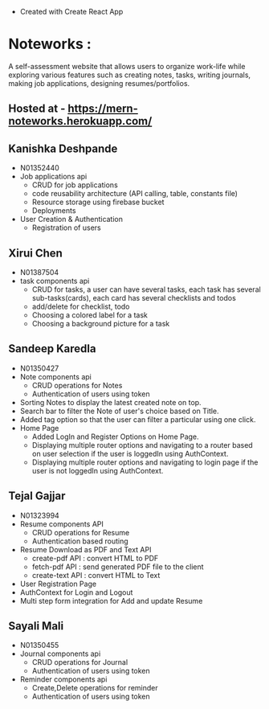 * Created with Create React App

# Noteworks :

A self-assessment website that allows users to organize work-life while exploring various features such as creating notes, tasks, writing journals, making job applications, designing resumes/portfolios.

## Hosted at - https://mern-noteworks.herokuapp.com/

## Kanishka Deshpande

- N01352440
- Job applications api
  - CRUD for job applications
  - code reusability architecture (API calling, table, constants file)
  - Resource storage using firebase bucket
  - Deployments
- User Creation & Authentication
  - Registration of users

## Xirui Chen

- N01387504
- task components api
  - CRUD for tasks, a user can have several tasks, each task has several sub-tasks(cards), each card has several checklists and todos
  - add/delete for checklist, todo
  - Choosing a colored label for a task
  - Choosing a background picture for a task

## Sandeep Karedla

- N01350427
- Note components api
  - CRUD operations for Notes
  - Authentication of users using token
- Sorting Notes to display the latest created note on top.
- Search bar to filter the Note of user's choice based on Title.
- Added tag option so that the user can filter a particular using one click.
- Home Page
  - Added LogIn and Register Options on Home Page.
  - Displaying multiple router options and navigating to a router based on user selection if the user is loggedIn using AuthContext.
  - Displaying multiple router options and navigating to login page if the user is not loggedIn using AuthContext.

## Tejal Gajjar

- N01323994
- Resume components API
  - CRUD operations for Resume
  - Authentication based routing
- Resume Download as PDF and Text API
  - create-pdf API : convert HTML to PDF
  - fetch-pdf API : send generated PDF file to the client
  - create-text API : convert HTML to Text
- User Registration Page
- AuthContext for Login and Logout
- Multi step form integration for Add and update Resume

## Sayali Mali

- N01350455
- Journal components api
  - CRUD operations for Journal
  - Authentication of users using token
- Reminder components api
  - Create,Delete operations for reminder
  - Authentication of users using token

